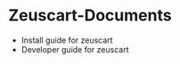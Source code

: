 Zeuscart-Documents
==================

- Install guide for zeuscart 
- Developer guide for zeuscart
